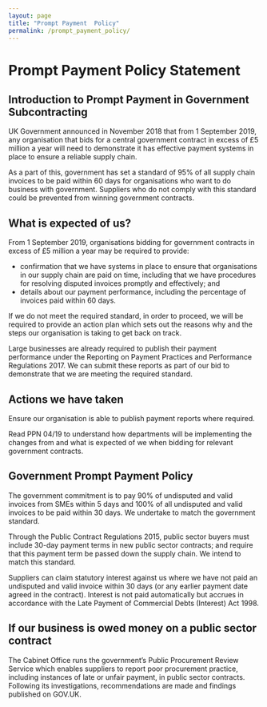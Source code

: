 ```yaml
---
layout: page
title: "Prompt Payment  Policy"
permalink: /prompt_payment_policy/
---
```


# Prompt Payment Policy Statement
## Introduction to Prompt Payment in Government Subcontracting
UK Government announced in November 2018 that from 1 September 2019, any organisation that bids for a central government contract in excess of £5 million a year will need to demonstrate it has effective payment systems in place to ensure a reliable supply chain.

As a part of this, government has set a standard of 95% of all supply chain invoices to be paid within 60 days for organisations who want to do business with government. Suppliers who do not comply with this standard could be prevented from winning government contracts.

## What is expected of us?
From 1 September 2019, organisations bidding for government contracts in excess of £5 million a year may be required to provide:

- confirmation that we have systems in place to ensure that organisations in our supply chain are paid on time, including that we have procedures for resolving disputed invoices promptly and effectively; and
- details about our payment performance, including the percentage of invoices paid within 60 days.

If we do not meet the required standard, in order to proceed, we will be required to provide an action plan which sets out the reasons why and the steps our organisation is taking to get back on track.

Large businesses are already required to publish their payment performance under the Reporting on Payment Practices and Performance Regulations 2017. We can submit these reports as part of our bid to demonstrate that we are meeting the required standard.
## Actions we have taken 
Ensure our organisation is able to publish payment reports where required. 

Read PPN 04/19 to understand how departments will be implementing the changes from and what is expected of we when bidding for relevant government contracts.
## Government Prompt Payment Policy
The government commitment is to pay 90% of undisputed and valid invoices from SMEs within 5 days and 100% of all undisputed and valid invoices to be paid within 30 days. We undertake to match the government standard.

Through the Public Contract Regulations 2015, public sector buyers must include 30-day payment terms in new public sector contracts; and require that this payment term be passed down the supply chain. We intend to match this standard.

Suppliers can claim statutory interest against us where we have not paid an undisputed and valid invoice within 30 days (or any earlier payment date agreed in the contract). Interest is not paid automatically but accrues in accordance with the Late Payment of Commercial Debts (Interest) Act 1998.
## If our business is owed money on a public sector contract
The Cabinet Office runs the government’s Public Procurement Review Service which enables suppliers to report poor procurement practice, including instances of late or unfair payment, in public sector contracts. Following its investigations, recommendations are made and findings published on GOV.UK.

